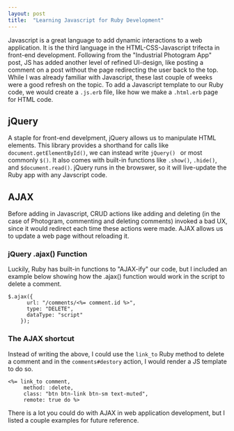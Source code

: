 ```yaml
---
layout: post
title:  "Learning Javascript for Ruby Development"
---
```


Javascript is a great language to add dynamic interactions to a web application. It is the third language in the HTML-CSS-Javascript trifecta in front-end development. Following from the "Industrial Photogram App" post, JS has added another level of refined UI-design, like posting a comment on a post without the page redirecting the user back to the top. While I was already familiar with Javascript, these last couple of weeks were a good refresh on the topic. To add a Javascript template to our Ruby code, we would create a ```.js.erb``` file, like how we make a ```.html.erb``` page for HTML code.


## jQuery
A staple for front-end develpment, jQuery allows us to manipulate HTML elements. This library provides a shorthand for calls like ```document.getElementById()```, we can instead write ```jQuery() ``` or most commonly ```$()```. It also comes with built-in functions like ```.show()```, ```.hide()```, and ```$document.read()```. jQuery runs in the browswer, so it will live-update the Ruby app with any Javscript code.

## AJAX
Before adding in Javascript, CRUD actions like adding and deleting (in the case of Photogram, commenting and deleting comments) invoked a bad UX, since it would redirect each time these actions were made. AJAX allows us to update a web page without reloading it. 

### jQuery .ajax() Function
Luckily, Ruby has built-in functions to "AJAX-ify" our code, but I included an example below showing how the .ajax() function would work in the script to delete a comment. 
```
$.ajax({
      url: "/comments/<%= comment.id %>", 
      type: "DELETE",                     
      dataType: "script"                  
    });
 ```
 
 ### The AJAX shortcut
Instead of writing the above, I could use the ```link_to``` Ruby method to delete a comment and in the ```comments#destory``` action, I would render a JS template to do so. 
 ```
 <%= link_to comment,
      method: :delete,
      class: "btn btn-link btn-sm text-muted",
      remote: true do %>
```

There is a lot you could do with AJAX in web application development, but I listed a couple examples for future reference. 
